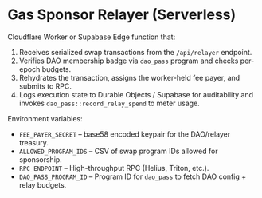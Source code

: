 # Gas Sponsor Relayer (Serverless)

Cloudflare Worker or Supabase Edge function that:

1. Receives serialized swap transactions from the `/api/relayer` endpoint.
2. Verifies DAO membership badge via `dao_pass` program and checks per-epoch budgets.
3. Rehydrates the transaction, assigns the worker-held fee payer, and submits to RPC.
4. Logs execution state to Durable Objects / Supabase for auditability and invokes `dao_pass::record_relay_spend` to meter usage.

Environment variables:

- `FEE_PAYER_SECRET` – base58 encoded keypair for the DAO/relayer treasury.
- `ALLOWED_PROGRAM_IDS` – CSV of swap program IDs allowed for sponsorship.
- `RPC_ENDPOINT` – High-throughput RPC (Helius, Triton, etc.).
- `DAO_PASS_PROGRAM_ID` – Program ID for `dao_pass` to fetch DAO config + relay budgets.
